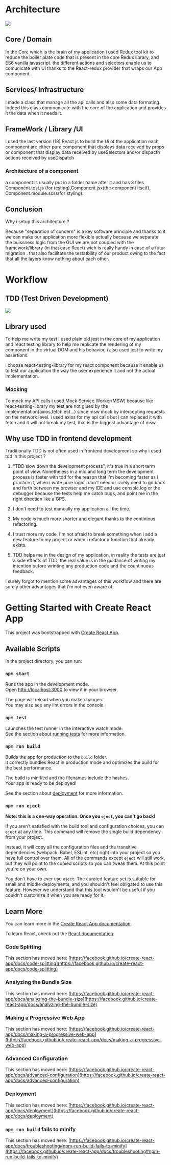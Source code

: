 # Architecture

![](public/img/Architecture.PNG)

## Core / Domain

In the Core which is the brain of my application i used Redux tool kit to reduce the boiler plate code that is present in the core Redux library, and ES6 vanilla javascript. the different actions and selectors enable us to comunicate with UI thanks to the React-redux provider that wraps our App component.

## Services/ Infrastructure

I made a class that manage all the api calls and also some data formating.
Indeed this class communicate with the core of the application and provides it the data when it needs it.

## FrameWork / Library /UI

I used the last version (18) React js to build the Ui of the application each component are either pure component that displays data received by props or component that display data received by useSelectors and/or dispacth actions received by useDispatch

### Architecture of a component

a component is usually put in a folder name after it and has 3 files Component.test.js (for testing),Component.jsx(the component itself), Component.module.scss(for styling).

## Conclusion

Why i setup this architecture ?

Because "separation of concern" is a key software principle and thanks to it we can make our application more flexible actually because we separate the buissness logic from the GUI we are not coupled with the framework/library (in that case React) wich is really handy in case of a futur migration . that also facilitate the testatbility of our product owing to the fact that all the layers know nothing about each other.

# Workflow

## TDD (Test Driven Development)

![](public/img/Workflow.PNG)

## Library used

To help me write my test i used plain old jest in the core of my application and react testing library to help me replicate the rendering of my component in the virtual DOM and his behavior, i also used jest to write my assertions.

i choose react-testing-library for my react component because it enable us to test our application the way the user experience it and not the actual implementation.

### Mocking

To mock my API calls i used Mock Service Worker(MSW) because like react-testing-library my test are not glued by the implementation(axios,fetch ect...) since msw mock by intercepting requests on the network level. i used axios for my api calls but i can replaced it with fetch and it will not break my test, that is the biggest advantage of msw.

## Why use TDD in frontend development

Traditionally TDD is not often used in frontend development so why i used tdd in this project ?

1. "TDD slow down the development process", it's true in a short term point of view. Nonetheless in a mid and long term the development process is faster with tdd for the reason that i'm becoming faster as i practice it, when i write pure logic i don't need or rarely need to go back and forth between my browser and my IDE and use console.log or the debugger because the tests help me catch bugs, and point me in the right direction like a GPS.

2. I don't need to test manually my application all the time.

3. My code is much more shorter and elegant thanks to the continious refactoring.

4. I trust more my code, i'm not afraid to break something when i add a new feature to my project or when i refactor a function that already exists.

5. TDD helps me in the design of my application, in reality the tests are just a side effects of TDD, the real value is in the guidance of writing my intention before wrinting any production code and the countinuous feedback.

I surely forgot to mention some advantages of this workflow and there are surely other advantages that i'm not even aware of.

# Getting Started with Create React App

This project was bootstrapped with [Create React App](https://github.com/facebook/create-react-app).

## Available Scripts

In the project directory, you can run:

### `npm start`

Runs the app in the development mode.\
Open [http://localhost:3000](http://localhost:3000) to view it in your browser.

The page will reload when you make changes.\
You may also see any lint errors in the console.

### `npm test`

Launches the test runner in the interactive watch mode.\
See the section about [running tests](https://facebook.github.io/create-react-app/docs/running-tests) for more information.

### `npm run build`

Builds the app for production to the `build` folder.\
It correctly bundles React in production mode and optimizes the build for the best performance.

The build is minified and the filenames include the hashes.\
Your app is ready to be deployed!

See the section about [deployment](https://facebook.github.io/create-react-app/docs/deployment) for more information.

### `npm run eject`

**Note: this is a one-way operation. Once you `eject`, you can't go back!**

If you aren't satisfied with the build tool and configuration choices, you can `eject` at any time. This command will remove the single build dependency from your project.

Instead, it will copy all the configuration files and the transitive dependencies (webpack, Babel, ESLint, etc) right into your project so you have full control over them. All of the commands except `eject` will still work, but they will point to the copied scripts so you can tweak them. At this point you're on your own.

You don't have to ever use `eject`. The curated feature set is suitable for small and middle deployments, and you shouldn't feel obligated to use this feature. However we understand that this tool wouldn't be useful if you couldn't customize it when you are ready for it.

## Learn More

You can learn more in the [Create React App documentation](https://facebook.github.io/create-react-app/docs/getting-started).

To learn React, check out the [React documentation](https://reactjs.org/).

### Code Splitting

This section has moved here: [https://facebook.github.io/create-react-app/docs/code-splitting](https://facebook.github.io/create-react-app/docs/code-splitting)

### Analyzing the Bundle Size

This section has moved here: [https://facebook.github.io/create-react-app/docs/analyzing-the-bundle-size](https://facebook.github.io/create-react-app/docs/analyzing-the-bundle-size)

### Making a Progressive Web App

This section has moved here: [https://facebook.github.io/create-react-app/docs/making-a-progressive-web-app](https://facebook.github.io/create-react-app/docs/making-a-progressive-web-app)

### Advanced Configuration

This section has moved here: [https://facebook.github.io/create-react-app/docs/advanced-configuration](https://facebook.github.io/create-react-app/docs/advanced-configuration)

### Deployment

This section has moved here: [https://facebook.github.io/create-react-app/docs/deployment](https://facebook.github.io/create-react-app/docs/deployment)

### `npm run build` fails to minify

This section has moved here: [https://facebook.github.io/create-react-app/docs/troubleshooting#npm-run-build-fails-to-minify](https://facebook.github.io/create-react-app/docs/troubleshooting#npm-run-build-fails-to-minify)
